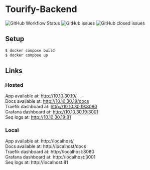 # Tourify-Backend

![GitHub Workflow Status](https://img.shields.io/github/workflow/status/tourifyDevelopment/backend/CI)
![GitHub issues](https://img.shields.io/github/issues-raw/tourifyDevelopment/backend)
![GitHub closed issues](https://img.shields.io/github/issues-closed-raw/tourifyDevelopment/backend)


## Setup

```bash
$ docker compose build
$ docker compose up
```

## Links
### Hosted
App available at: http://10.10.30.19/  
Docs available at: http://10.10.30.19/docs  
Traefik dashboard at: http://10.10.30.19:8080  
Grafana dashboard at: http://10.10.30.19:3001  
Seq logs at: http://10.10.30.19:81  

### Local
App available at: http://localhost/  
Docs available at: http://localhost/docs  
Traefik dashboard at: http://localhost:8080  
Grafana dashboard at: http://localhost:3001  
Seq logs at: http://localhost:81  
